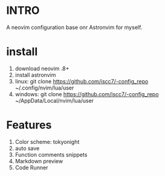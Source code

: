 # INTRO
A neovim configuration base onr Astronvim for myself.
# install
1. download neovim .8+
2. install astronvim
3. linux: git clone https://github.com/iscc7/-config_repo ~/.config/nvim/lua/user
4. windows: git clone https://github.com/iscc7/-config_repo ~/AppData/Local/nvim/lua/user
# Features
1. Color scheme: tokyonight
2. auto save
3. Function comments snippets
4. Markdown preview
5. Code Runner
